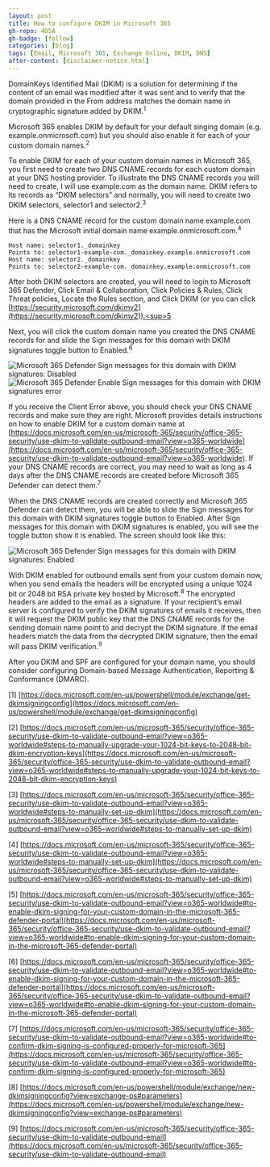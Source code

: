 ```yaml
---
layout: post
title: How to configure DKIM in Microsoft 365
gh-repo: 4D5A
gh-badge: [follow]
categories: [blog]
tags: [Email, Microsoft 365, Exchange Online, DKIM, DNS]
after-content: [disclaimer-notice.html]
---
```

DomainKeys Identified Mail (DKIM) is a solution for determining if the content of an email was modified after it was sent and to verify that the domain provided in the From address matches the domain name in cryptographic signature added by DKIM.<sup>1</sup>

Microsoft 365 enables DKIM by default for your default singing domain (e.g. example.onmicrosoft.com) but you should also enable it for each of your custom domain names.<sup>2</sup>

To enable DKIM for each of your custom domain names in Microsoft 365, you first need to create two DNS CNAME records for each custom domain at your DNS hosting provider. To illustrate the DNS CNAME records you will need to create, I will use example.com as the domain name. DKIM refers to its records as “DKIM selectors” and normally, you will need to create two DKIM selectors, selector1 and selector2.<sup>3</sup>

Here is a DNS CNAME record for the custom domain name example.com that has the Microsoft initial domain name example.onmicrosoft.com.<sup>4</sup>

~~~
Host name: selector1._domainkey
Points to: selector1-example-com._domainkey.example.onmicrosoft.com
Host name: selector2._domainkey
Points to: selector2-example-com._domainkey.example.onmicrosoft.com
~~~

After both DKIM selectors are created, you will need to login to Microsoft 365 Defender, Click Email & Collaboration, Click Policies & Rules, Click Threat policies, Locate the Rules section, and Click DKIM (or you can click [https://security.microsoft.com/dkimv2](https://security.microsoft.com/dkimv2)).<sup>5</sup>

Next, you will click the custom domain name you created the DNS CNAME records for and slide the Sign messages for this domain with DKIM signatures toggle button to Enabled.<sup>6</sup>

<img src="{{ 'assets/img/2022-04-23-how-to-configure-dkim-in-microsoft-365/sign-messages-for-this-domain-with-dkim-signatures-disabled.png' | relative_url }}" alt="Microsoft 365 Defender Sign messages for this domain with DKIM signatures: Disabled" />

<img src="{{ 'assets/img/2022-04-23-how-to-configure-dkim-in-microsoft-365/cname-record-does-not-exist-for-this-config.png' | relative_url }}" alt="Microsoft 365 Defender Enable Sign messages for this domain with DKIM signatures error" />

If you receive the Client Error above, you should check your DNS CNAME records and make sure they are right. Microsoft provides details instructions on how to enable DKIM for a custom domain name at [https://docs.microsoft.com/en-us/microsoft-365/security/office-365-security/use-dkim-to-validate-outbound-email?view=o365-worldwide](https://docs.microsoft.com/en-us/microsoft-365/security/office-365-security/use-dkim-to-validate-outbound-email?view=o365-worldwide). If your DNS CNAME records are correct, you may need to wait as long as 4 days after the DNS CNAME records are created before Microsoft 365 Defender can detect them.<sup>7</sup>

When the DNS CNAME records are created correctly and Microsoft 365 Defender can detect them, you will be able to slide the Sign messages for this domain with DKIM signatures toggle button to Enabled. After Sign messages for this domain with DKIM signatures is enabled, you will see the toggle button show it is enabled. The screen should look like this:

<img src="{{ 'assets/img/2022-04-23-how-to-configure-dkim-in-microsoft-365/sign-messages-for-this-domain-with-dkim-signatures.png' | relative_url }}" alt="Microsoft 365 Defender Sign messages for this domain with DKIM signatures: Enabled" />

With DKIM enabled for outbound emails sent from your custom domain now, when you send emails the headers will be encrypted using a unique 1024 bit or 2048 bit RSA private key hosted by Microsoft.<sup>8</sup> The encrypted headers are added to the email as a signature. If your recipient’s email server is configured to verify the DKIM signatures of emails it receives, then it will request the DKIM public key that the DNS CNAME records for the sending domain name point to and decrypt the DKIM signature. If the email headers match the data from the decrypted DKIM signature, then the email will pass DKIM verification.<sup>9</sup>

After you DKIM and SPF are configured for your domain name, you should consider configuring Domain-based Message Authentication, Reporting & Conformance (DMARC).

[1] [https://docs.microsoft.com/en-us/powershell/module/exchange/get-dkimsigningconfig](https://docs.microsoft.com/en-us/powershell/module/exchange/get-dkimsigningconfig)

[2] [https://docs.microsoft.com/en-us/microsoft-365/security/office-365-security/use-dkim-to-validate-outbound-email?view=o365-worldwide#steps-to-manually-upgrade-your-1024-bit-keys-to-2048-bit-dkim-encryption-keys](https://docs.microsoft.com/en-us/microsoft-365/security/office-365-security/use-dkim-to-validate-outbound-email?view=o365-worldwide#steps-to-manually-upgrade-your-1024-bit-keys-to-2048-bit-dkim-encryption-keys)

[3] [https://docs.microsoft.com/en-us/microsoft-365/security/office-365-security/use-dkim-to-validate-outbound-email?view=o365-worldwide#steps-to-manually-set-up-dkim](https://docs.microsoft.com/en-us/microsoft-365/security/office-365-security/use-dkim-to-validate-outbound-email?view=o365-worldwide#steps-to-manually-set-up-dkim)

[4] [https://docs.microsoft.com/en-us/microsoft-365/security/office-365-security/use-dkim-to-validate-outbound-email?view=o365-worldwide#steps-to-manually-set-up-dkim](https://docs.microsoft.com/en-us/microsoft-365/security/office-365-security/use-dkim-to-validate-outbound-email?view=o365-worldwide#steps-to-manually-set-up-dkim)

[5] [https://docs.microsoft.com/en-us/microsoft-365/security/office-365-security/use-dkim-to-validate-outbound-email?view=o365-worldwide#to-enable-dkim-signing-for-your-custom-domain-in-the-microsoft-365-defender-portal](https://docs.microsoft.com/en-us/microsoft-365/security/office-365-security/use-dkim-to-validate-outbound-email?view=o365-worldwide#to-enable-dkim-signing-for-your-custom-domain-in-the-microsoft-365-defender-portal)

[6] [https://docs.microsoft.com/en-us/microsoft-365/security/office-365-security/use-dkim-to-validate-outbound-email?view=o365-worldwide#to-enable-dkim-signing-for-your-custom-domain-in-the-microsoft-365-defender-portal](https://docs.microsoft.com/en-us/microsoft-365/security/office-365-security/use-dkim-to-validate-outbound-email?view=o365-worldwide#to-enable-dkim-signing-for-your-custom-domain-in-the-microsoft-365-defender-portal)

[7] [https://docs.microsoft.com/en-us/microsoft-365/security/office-365-security/use-dkim-to-validate-outbound-email?view=o365-worldwide#to-confirm-dkim-signing-is-configured-properly-for-microsoft-365](https://docs.microsoft.com/en-us/microsoft-365/security/office-365-security/use-dkim-to-validate-outbound-email?view=o365-worldwide#to-confirm-dkim-signing-is-configured-properly-for-microsoft-365)

[8] [https://docs.microsoft.com/en-us/powershell/module/exchange/new-dkimsigningconfig?view=exchange-ps#parameters](https://docs.microsoft.com/en-us/powershell/module/exchange/new-dkimsigningconfig?view=exchange-ps#parameters)

[9] [https://docs.microsoft.com/en-us/microsoft-365/security/office-365-security/use-dkim-to-validate-outbound-email](https://docs.microsoft.com/en-us/microsoft-365/security/office-365-security/use-dkim-to-validate-outbound-email)